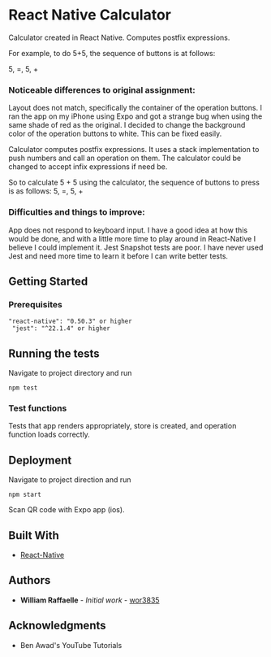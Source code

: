 # React Native Calculator

Calculator created in React Native. Computes postfix expressions.

For example, to do 5+5, the sequence of buttons is at follows:

5, =, 5, +

### Noticeable differences to original assignment: 

Layout does not match, specifically the container of the operation buttons. I ran the app on my iPhone using Expo and got a strange bug when using the same shade of red as the original. I decided to change the background color of the operation buttons to white. This can be fixed easily.

Calculator computes postfix expressions. It uses a stack implementation to push numbers and call an operation on them. The calculator could be changed to accept infix expressions if need be.

So to calculate 5 + 5 using the calculator, the sequence of buttons to press is as follows: 5, =, 5, +

### Difficulties and things to improve:

App does not respond to keyboard input. I have a good idea at how this would be done, and with a little more time to play around in React-Native I believe I could implement it.
Jest Snapshot tests are poor. I have never used Jest and need more time to learn it before I can write better tests. 


## Getting Started

### Prerequisites

```
"react-native": "0.50.3" or higher
 "jest": "^22.1.4" or higher
```

## Running the tests

Navigate to project directory and run 

```
npm test
```

### Test functions

Tests that app renders appropriately, store is created, and operation function loads correctly.

## Deployment

Navigate to project direction and run

```
npm start
```

Scan QR code with Expo app (ios).

## Built With

* [React-Native](https://facebook.github.io/react-native/) 

## Authors

* **William Raffaelle** - *Initial work* - [wor3835](https://github.com/wor3835)

## Acknowledgments

* Ben Awad's YouTube Tutorials

